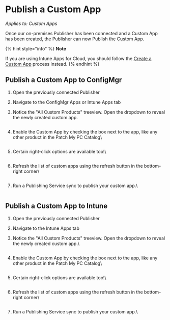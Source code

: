 # Publish a Custom App

_Applies to: Custom Apps_

Once our on-premises Publisher has been connected and a Custom App has been created, the Publisher can now Publish the Custom App.

{% hint style="info" %}
**Note**

If you are using Intune Apps for Cloud, you should follow the [Create a Custom App](create-a-custom-app/) process instead.
{% endhint %}

## Publish a Custom App to ConfigMgr

1. Open the previously connected Publisher
2. Navigate to the ConfigMgr Apps or Intune Apps tab
3.  Notice the "All Custom Products" treeview. Open the dropdown to reveal the newly created custom app.

    <figure><img src="../../_images/gitbook/12treeview.png" alt=""><figcaption></figcaption></figure>


4.  Enable the Custom App by checking the box next to the app, like any other product in the Patch My PC Catalog\


    <figure><img src="../../_images/gitbook/13EnableProduct.png" alt=""><figcaption></figcaption></figure>
5.  Certain right-click options are available too!\


    <figure><img src="../../_images/gitbook/14rightclickoptions.png" alt=""><figcaption></figcaption></figure>
6.  Refresh the list of custom apps using the refresh button in the bottom-right corner\


    <figure><img src="../../_images/gitbook/15Refresh.png" alt=""><figcaption></figcaption></figure>
7.  Run a Publishing Service sync to publish your custom app.\


    <figure><img src="../../_images/gitbook/16ConfigMgrAppCreated.png" alt=""><figcaption></figcaption></figure>



## Publish a Custom App to Intune

1. Open the previously connected Publisher
2. Navigate to the Intune Apps tab
3.  Notice the "All Custom Products" treeview. Open the dropdown to reveal the newly created custom app.\


    <figure><img src="../../_images/gitbook/17IntuneApps.png" alt=""><figcaption></figcaption></figure>
4.  Enable the Custom App by checking the box next to the app, like any other product in the Patch My PC Catalog\


    <figure><img src="../../_images/gitbook/18SelectApps.png" alt=""><figcaption></figcaption></figure>
5.  Certain right-click options are available too!\


    <figure><img src="../../_images/gitbook/09RightCLickOptions.png" alt=""><figcaption></figcaption></figure>
6.  Refresh the list of custom apps using the refresh button in the bottom-right corner\


    <figure><img src="../../_images/gitbook/20Refreshbutton.png" alt=""><figcaption></figcaption></figure>
7.  Run a Publishing Service sync to publish your custom app.\


    <figure><img src="../../_images/gitbook/21Success.png" alt=""><figcaption></figcaption></figure>
